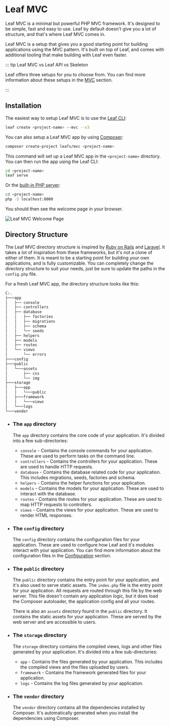 # Leaf MVC

Leaf MVC is a minimal but powerful PHP MVC framework. It's designed to be simple, fast and easy to use. Leaf by default doesn't give you a lot of structure, and that's where Leaf MVC comes in.

Leaf MVC is a setup that gives you a good starting point for building applications using the MVC pattern. It's built on top of Leaf, and comes with additional tooling that make building with Leaf even faster.

::: tip Leaf MVC vs Leaf API vs Skeleton

Leaf offers three setups for you to choose from. You can find more information about these setups in the [MVC](/docs/mvc/#mvc-in-leaf) section.

:::

## Installation

The easiest way to setup Leaf MVC is to use the [Leaf CLI](/docs/cli/):

```bash
leaf create <project-name> --mvc --v3
```

You can also setup a Leaf MVC app by using [Composer](https://getcomposer.org/):

```bash
composer create-project leafs/mvc <project-name>
```

This command will set up a Leaf MVC app in the `<project-name>` directory. You can then run the app using the Leaf CLI:
  
```bash
cd <project-name>
leaf serve
```

Or the [built-in PHP server](https://www.php.net/manual/en/features.commandline.webserver.php):

```bash
cd <project-name>
php -S localhost:8000
```

You should then see the welcome page in your browser.

![Leaf MVC Welcome Page](https://user-images.githubusercontent.com/26604242/223189921-d5da1555-bc29-4f99-a3ec-d6cbfdc5350b.png)

## Directory Structure

The Leaf MVC directory structure is inspired by [Ruby on Rails](https://rubyonrails.org/) and [Laravel](https://laravel.com/). It takes a lot of inspiration from these frameworks, but it's not a clone of either of them. It is meant to be a starting point for building your own applications, and is fully customizable. You can completely change the directory structure to suit your needs, just be sure to update the paths in the `config.php` file.

For a fresh Leaf MVC app, the directory structure looks like this:

```bash
C:.
├───app
│   ├── console
│   ├── controllers
│   ├── database
│   │   ├── factories
│   │   ├── migrations
│   │   ├── schema
│   │   └── seeds
│   ├── helpers
│   ├── models
│   ├── routes
│   └── views
│       └── errors
├───config
├───public
│   └───assets
│       ├── css
│       └── img
├───storage
│   ├───app
│   │   └───public
│   ├───framework
│   │   └───views
│   └───logs
└───vendor
```

- ### The `app` directory

  The `app` directory contains the core code of your application. It's divided into a few sub-directories:

  - `console` - Contains the console commands for your application. These are used to perform tasks on the command line.
  - `controllers` - Contains the controllers for your application. These are used to handle HTTP requests.
  - `database` - Contains the database related code for your application. This includes migrations, seeds, factories and schema.
  - `helpers` - Contains the helper functions for your application.
  - `models` - Contains the models for your application. These are used to interact with the database.
  - `routes` - Contains the routes for your application. These are used to map HTTP requests to controllers.
  - `views` - Contains the views for your application. These are used to render HTML responses.

- ### The `config` directory

  The `config` directory contains the configuration files for your application. These are used to configure how Leaf and it's modules interact with your application. You can find more information about the configuration files in the [Configuration](/docs/leafmvc/configuration) section.

- ### The `public` directory

  The `public` directory contains the entry point for your application, and it's also used to serve static assets. The `index.php` file is the entry point for your application. All requests are routed through this file by the web server. This file doesn't contain any application logic, but it does load the Composer autoloader, the application config and all your routes.

  There is also an `assets` directory found in the `public` directory. It contains the static assets for your application. These are served by the web server and are accessible to users.

- ### The `storage` directory

  The `storage` directory contains the compiled views, logs and other files generated by your application. It's divided into a few sub-directories:

  - `app` - Contains the files generated by your application. This includes the compiled views and the files uploaded by users.
  - `framework` - Contains the framework generated files for your application.
  - `logs` - Contains the log files generated by your application.

- ### The `vendor` directory

  The `vendor` directory contains all the dependencies installed by Composer. It's automatically generated when you install the dependencies using Composer.

